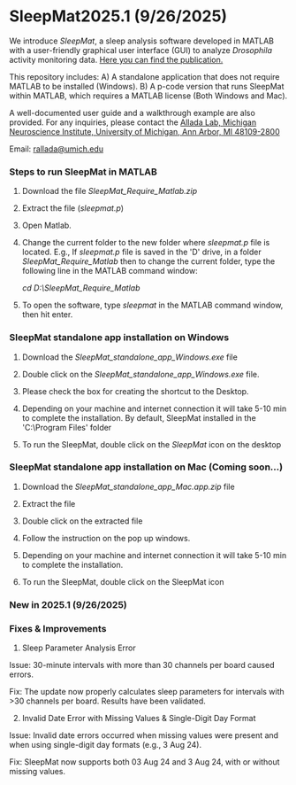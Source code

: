 # SleepMat2025.1 (9/26/2025)

We introduce *SleepMat*, a sleep analysis software developed in MATLAB with a user-friendly graphical user interface (GUI) to analyze *Drosophila* activity monitoring data. [Here you can find the publication.](https://academic.oup.com/sleep/advance-article/doi/10.1093/sleep/zsac195/6674229?searchresult=1)

This repository includes: A) A standalone application that does not require MATLAB to be installed (Windows). B) A p-code version that runs SleepMat within MATLAB, which requires a MATLAB license (Both Windows and Mac).

A well-documented user guide and a walkthrough example are also provided. For any inquiries, please contact the [Allada Lab, Michigan Neuroscience Institute, University of Michigan, Ann Arbor, MI 48109-2800 ](https://alladalab.org/)

Email: rallada@umich.edu


### Steps to run SleepMat in MATLAB
1.	Download the file _SleepMat_Require_Matlab.zip_
	
2.	Extract the file (_sleepmat.p_)

3.	Open Matlab.
   
4.	Change the current folder to the new folder where _sleepmat.p_ file is located. E.g., If _sleepmat.p_ file is saved in the 'D' drive, in a folder _SleepMat_Require_Matlab_ then to change the current folder, type the following line in the MATLAB command window:
   
	_cd D:\SleepMat_Require_Matlab_

5.	To open the software, type _sleepmat_ in the MATLAB command window, then hit enter.

   ### SleepMat standalone app installation on Windows

1.	Download the _SleepMat_standalone_app_Windows.exe_ file
   
2.	Double click on the _SleepMat_standalone_app_Windows.exe_ file.
	
3.	Please check the box for creating the shortcut to the Desktop.
   
4.	Depending on your machine and internet connection it will take 5-10 min to complete the installation. By default, SleepMat installed in the 'C:\Program Files' folder
   
5.	To run the SleepMat, double click on the _SleepMat_ icon on the desktop

### SleepMat standalone app installation on Mac (Coming soon...)

1.	Download the _SleepMat_standalone_app_Mac.app.zip_ file
   
2.	Extract the file
   
3.	Double click on the extracted file
   
4.	Follow the instruction on the pop up windows.
   
5.	Depending on your machine and internet connection it will take 5-10 min to complete the installation.
    
6.	To run the SleepMat, double click on the SleepMat icon

### New in 2025.1 (9/26/2025)

  ### Fixes & Improvements

1. Sleep Parameter Analysis Error

Issue: 30-minute intervals with more than 30 channels per board caused errors.

Fix: The update now properly calculates sleep parameters for intervals with >30 channels per board. Results have been validated.

2. Invalid Date Error with Missing Values & Single-Digit Day Format

Issue: Invalid date errors occurred when missing values were present and when using single-digit day formats (e.g., 3 Aug 24).

Fix: SleepMat now supports both 03 Aug 24 and 3 Aug 24, with or without missing values.
